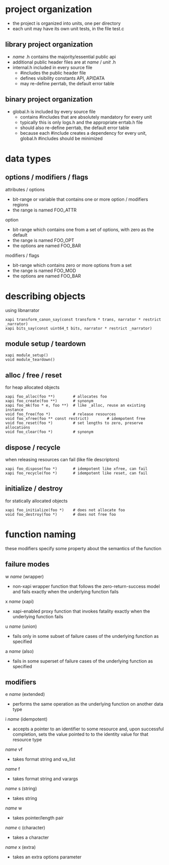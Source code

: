 # project organization
* the project is organized into units, one per directory
* each unit may have its own unit tests, in the file test.c

## library project organization

*  _name_ .h contains the majority/essential public api
  * additional public header files are at  _name_ / _unit_ .h
* internal.h included in every source file
  * #includes the public header file
  * defines visibility constants API, APIDATA
  * may re-define perrtab, the default error table

## binary project organization

* global.h is included by every source file
  * contains #includes that are absolutely mandatory for every unit
  * typically this is only logs.h and the appropriate errtab.h file
  * should also re-define perrtab, the default error table
  * because each #include creates a dependency for every unit, global.h #includes should be minimized

# data types

## options / modifiers / flags

attributes / options
* bit-range or variable that contains one or more option / modifiers regions
* the range is named FOO_ATTR

option
* bit-range which contains one from a set of options, with zero as the default
* the range is named FOO_OPT
* the options are named FOO_BAR

modifiers / flags
* bit-range which contains zero or more options from a set
* the range is named FOO_MOD
* the options are named FOO_BAR

# describing objects

using libnarrator

```
xapi transform_canon_say(const transform * trans, narrator * restrict _narrator)
xapi bits_say(const uint64_t bits, narrator * restrict _narrator)
```

## module setup / teardown

```
xapi module_setup()
void module_teardown()
```

## alloc / free / reset

for heap allocated objects

```
xapi foo_alloc(foo **)        # allocates foo
xapi foo_create(foo **)       # synonym
xapi foo_mk(foo * e, foo **)  # like _alloc, reuse an existing instance
void foo_free(foo *)          # release resources
void foo_xfree(foo ** const restrict)        # idempotent free
void foo_reset(foo *)         # set lengths to zero, preserve allocations
void foo_clear(foo *)         # synonym
```

## dispose / recycle

when releasing resources can fail (like file descriptors)

```
xapi foo_dispose(foo *)       # idempotent like xfree, can fail
xapi foo_recycle(foo *)       # idempotent like reset, can fail
```

## initialize / destroy

for statically allocated objects

```
xapi foo_initialize(foo *)    # does not allocate foo
void foo_destroy(foo *)       # does not free foo
```

# function naming

these modifiers specify some property about the semantics of the function

## failure modes

w _name_ (wrapper)
* non-xapi wrapper function that follows the zero-return-success model and
  fails exactly when the underlying function fails

x _name_ (xapi)
* xapi-enabled proxy function that invokes fatality exactly when the underlying
  function fails

u _name_ (union)
* fails only in some subset of failure cases of the underlying function as
  specified

a _name_ (also)
* fails in some superset of failure cases of the underlying function as
  specified

## modifiers

e _name_  (extended)
* performs the same operation as the underlying function on another data type

i _name_  (idempotent)
* accepts a pointer to an identifier to some resource and, upon successful
  completion, sets the value pointed to to the identity value for that resource
  type

_name_ vf
* takes format string and va_list

_name_ f
* takes format string and varargs

_name_ s (string)
* takes string

_name_ w
* takes pointer/length pair

_name_ c (character)
* takes a character

_name_ x (extra)
* takes an extra options parameter
